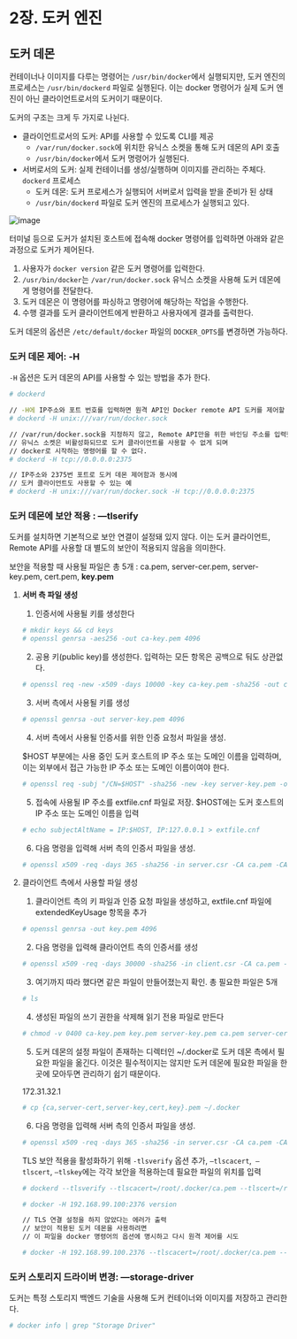 # 2장. 도커 엔진
## 도커 데몬
컨테이너나 이미지를 다루는 명령어는 `/usr/bin/docker`에서 실행되지만, 도커 엔진의 프로세스는 `/usr/bin/dockerd` 파일로 실행된다. 이는 docker 명령어가 실제 도커 엔진이 아닌 클라이언트로서의 도커이기 때문이다.

도커의 구조는 크게 두 가지로 나뉜다.

- 클라이언트로서의 도커: API를 사용할 수 있도록 CLI를 제공
  - `/var/run/docker.sock`에 위치한 유닉스 소켓을 통해 도커 데몬의 API 호출
  - `/usr/bin/docker`에서 도커 명령어가 실행된다.
- 서버로서의 도커: 실제 컨테이너를 생성/실행하며 이미지를 관리하는 주체다. `dockerd` 프로세스
  - 도커 데몬: 도커 프로세스가 실행되어 서버로서 입력을 받을 준비가 된 상태
  - `/usr/bin/dockerd` 파일로 도커 엔진의 프로세스가 실행되고 있다.

![image](https://github.com/alanhakhyeonsong/LetsReadBooks/assets/60968342/b6d4fc99-66e1-4755-a223-154e82f23599)

터미널 등으로 도커가 설치된 호스트에 접속해 docker 명령어를 입력하면 아래와 같은 과정으로 도커가 제어된다.

1. 사용자가 `docker version` 같은 도커 명령어를 입력한다.
2. `/usr/bin/docker`는 `/var/run/docker.sock` 유닉스 소켓을 사용해 도커 데몬에게 명령어를 전달한다.
3. 도커 데몬은 이 명령어를 파싱하고 명령어에 해당하는 작업을 수행한다.
4. 수행 결과를 도커 클라이언트에게 반환하고 사용자에게 결과를 출력한다.

도커 데몬의 옵션은 `/etc/default/docker` 파일의 `DOCKER_OPTS`를 변경하면 가능하다.

### 도커 데몬 제어: -H

`-H` 옵션은 도커 데몬의 API를 사용할 수 있는 방법을 추가 한다.

```bash
# dockerd

// -H에 IP주소와 포트 번호를 입력하면 원격 API인 Docker remote API 도커를 제어할 수 있다
# dockerd -H unix:///var/run/docker.sock

// /var/run/docker.sock을 지정하지 않고, Remote API만을 위한 바인딩 주소를 입력했다면
// 유닉스 소켓은 비활성화되므로 도커 클라이언트를 사용할 수 없게 되며
// docker로 시작하는 명령어를 할 수 없다. 
# dockerd -H tcp://0.0.0.0:2375

// IP주소와 2375번 포트로 도커 데몬 제어함과 동시에
// 도커 클라이언트도 사용할 수 있는 예
# dockerd -H unix:///var/run/docker.sock -H tcp://0.0.0.0:2375
```

### 도커 데몬에 보안 적용  : —tlserify

도커를 설치하면 기본적으로 보안 연결이 설정돼 있지 않다. 이는 도커 클라이언트, Remote API를 사용할 대 별도의 보안이 적용되지 않음을 의미한다. 

보안을 적용할 때 사용될 파일은 총 5개 : ca.pem, server-cer.pem, server-key.pem, cert.pem, **key.pem**

1. **서버 측 파일 생성**
    
    1) 인증서에 사용될 키를 생성한다
    
    ```bash
    # mkdir keys && cd keys
    # openssl genrsa -aes256 -out ca-key.pem 4096
    ```
    
    2) 공용 키(public key)를 생성한다. 입력하는 모든 항목은 공백으로 둬도 상관없다.
    
    ```bash
    # openssl req -new -x509 -days 10000 -key ca-key.pem -sha256 -out ca.pem
    ```
    
    3) 서버 측에서 사용될 키를 생성
    
    ```bash
    # openssl genrsa -out server-key.pem 4096
    ```
    
    4) 서버 측에서 사용될 인증서를 위한 인증 요청서 파일을 생성.
    
    $HOST 부분에는 사용 중인 도커 호스트의 IP 주소 또는 도메인 이름을 입력하며, 이는 외부에서 접근 가능한 IP 주소 또는 도메인 이름이여야 한다.
    
    ```bash
    # openssl req -subj "/CN=$HOST" -sha256 -new -key server-key.pem -out server.csr
    ```
    
    5) 접속에 사용될 IP 주소를 extfile.cnf 파일로 저장. $HOST에는 도커 호스트의 IP 주소 또는 도메인 이름을 입력 
    
    ```bash
    # echo subjectAltName = IP:$HOST, IP:127.0.0.1 > extfile.cnf
    ```
    
    6) 다음 명령을 입력해 서버 측의 인증서 파일을 생성.
    
    ```bash
    # openssl x509 -req -days 365 -sha256 -in server.csr -CA ca.pem -CAkey ca-key.pem -CAcreateserial -out server-cert.pem -extfile extfile.cnf
    ```
    
2. 클라이언트 측에서 사용할 파일 생성  
    
    1) 클라이언트 측의 키 파일과 인증 요청 파일을 생성하고, extfile.cnf 파일에 extendedKeyUsage 항목을 추가  
    
    ```bash
    # openssl genrsa -out key.pem 4096
    ```
    
    2) 다음 명령을 입력해 클라이언트 측의 인증서를 생성  
    
    ```bash
    # openssl x509 -req -days 30000 -sha256 -in client.csr -CA ca.pem -CAkey ca-key.pem CAcreateserial -out cert.pem -extfile extfile.cnf
    ```
    
    3) 여기까지 따라 했다면 같은 파일이 만들어졌는지 확인.  총 필요한 파일은 5개  
    
    ```bash
    # ls
    ```
    
    4) 생성된 파일의 쓰기 권한을 삭제해 읽기 전용 파일로 만든다  
    
    ```bash
    # chmod -v 0400 ca-key.pem key.pem server-key.pem ca.pem server-cert.pem cert.pem
    ```
    
    5) 도커 데몬의 설정 파일이 존재하는 디렉터인 ~/.docker로 도커 데몬 측에서 필요한 파일을 옮긴다. 이것은 필수적이지는 않지만 도커 데몬에 필요한 파일을 한 곳에 모아두면 관리하기 쉽기 때문이다.  
    
    172.31.32.1
    
    ```bash
    # cp {ca,server-cert,server-key,cert,key}.pem ~/.docker
    ```
    
    6) 다음 명령을 입력해 서버 측의 인증서 파일을 생성.  
    
    ```bash
    # openssl x509 -req -days 365 -sha256 -in server.csr -CA ca.pem -CAkey ca-key.pem -CAcreateserial -out server-cert.pem -extfile extfile.cnf
    ```
    
    TLS 보안 적용을 활성화하기 위해 `-tlsverify` 옵션 추가, `—tlscacert`,` —tlscert`, `—tlskey`에는 각각 보안을 적용하는데 필요한 파일의 위치를 입력  
    
    ```bash
    # dockerd --tlsverify --tlscacert=/root/.docker/ca.pem --tlscert=/root/.docker/server-cert.pem --tlskey=/root/.docker/server-key.epm -H=0.0.0.0:2376 -H unix:///var/run/docker.sock
    
    # docker -H 192.168.99.100:2376 version 
    
    // TLS 연결 설정을 하지 않았다는 에러가 출력
    // 보안이 적용된 도커 데몬을 사용하려면 
    // 이 파일을 docker 명령어의 옵션에 명시하고 다시 원격 제어를 시도
    
    # docker -H 192.168.99.100.2376 --tlscacert=/root/.docker/ca.pem --tlscert=/root/.docker/server-cert.pem --tlskey=/root/.docker/server-key.epm --tlsverify version
    
    ```
    

### 도커 스토리지 드라이버 변경: —storage-driver

도커는 특정 스토리지 백엔드 기술을 사용해 도커 컨테이너와 이미지를 저장하고 관리한다. 

```bash
# docker info | grep "Storage Driver"
```